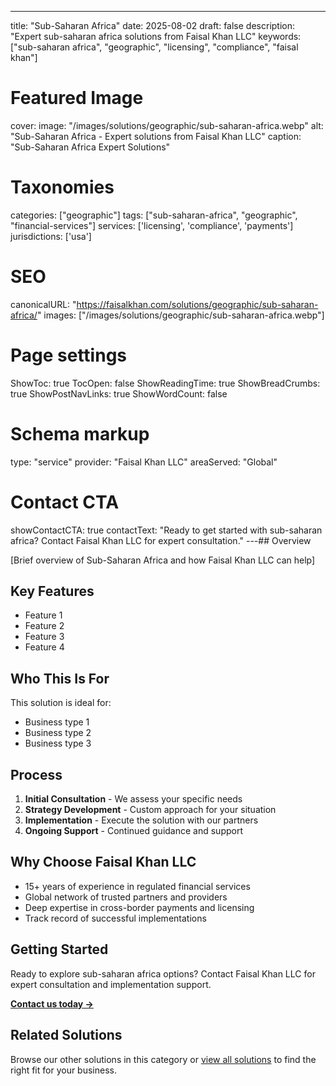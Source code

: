 ---
title: "Sub-Saharan Africa"
date: 2025-08-02
draft: false
description: "Expert sub-saharan africa solutions from Faisal Khan LLC"
keywords: ["sub-saharan africa", "geographic", "licensing", "compliance", "faisal khan"]

# Featured Image
cover:
    image: "/images/solutions/geographic/sub-saharan-africa.webp"
    alt: "Sub-Saharan Africa - Expert solutions from Faisal Khan LLC"
    caption: "Sub-Saharan Africa Expert Solutions"

# Taxonomies
categories: ["geographic"]
tags: ["sub-saharan-africa", "geographic", "financial-services"]
services: ['licensing', 'compliance', 'payments']
jurisdictions: ['usa']

# SEO
canonicalURL: "https://faisalkhan.com/solutions/geographic/sub-saharan-africa/"
images: ["/images/solutions/geographic/sub-saharan-africa.webp"]

# Page settings
ShowToc: true
TocOpen: false
ShowReadingTime: true
ShowBreadCrumbs: true
ShowPostNavLinks: true
ShowWordCount: false

# Schema markup
type: "service"
provider: "Faisal Khan LLC"
areaServed: "Global"

# Contact CTA
showContactCTA: true
contactText: "Ready to get started with sub-saharan africa? Contact Faisal Khan LLC for expert consultation."
---## Overview

[Brief overview of Sub-Saharan Africa and how Faisal Khan LLC can help]

## Key Features

- Feature 1
- Feature 2  
- Feature 3
- Feature 4

## Who This Is For

This solution is ideal for:

- Business type 1
- Business type 2
- Business type 3

## Process

1. **Initial Consultation** - We assess your specific needs
2. **Strategy Development** - Custom approach for your situation  
3. **Implementation** - Execute the solution with our partners
4. **Ongoing Support** - Continued guidance and support

## Why Choose Faisal Khan LLC

- 15+ years of experience in regulated financial services
- Global network of trusted partners and providers
- Deep expertise in cross-border payments and licensing
- Track record of successful implementations

## Getting Started

Ready to explore sub-saharan africa options? Contact Faisal Khan LLC for expert consultation and implementation support.

**[Contact us today →](mailto:contact@faisalkhan.com)**

## Related Solutions

Browse our other solutions in this category or [view all solutions](/solutions/) to find the right fit for your business.
